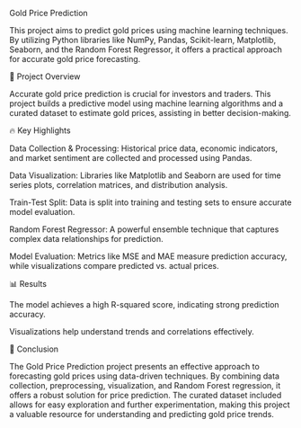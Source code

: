 Gold Price Prediction

This project aims to predict gold prices using machine learning techniques. By utilizing Python libraries like NumPy, Pandas, Scikit-learn, Matplotlib, Seaborn, and the Random Forest Regressor, it offers a practical approach for accurate gold price forecasting.

🔎 Project Overview

Accurate gold price prediction is crucial for investors and traders. This project builds a predictive model using machine learning algorithms and a curated dataset to estimate gold prices, assisting in better decision-making.

🔥 Key Highlights

Data Collection & Processing: Historical price data, economic indicators, and market sentiment are collected and processed using Pandas.

Data Visualization: Libraries like Matplotlib and Seaborn are used for time series plots, correlation matrices, and distribution analysis.

Train-Test Split: Data is split into training and testing sets to ensure accurate model evaluation.

Random Forest Regressor: A powerful ensemble technique that captures complex data relationships for prediction.

Model Evaluation: Metrics like MSE and MAE measure prediction accuracy, while visualizations compare predicted vs. actual prices.

📊 Results

The model achieves a high R-squared score, indicating strong prediction accuracy.

Visualizations help understand trends and correlations effectively.

📌 Conclusion

The Gold Price Prediction project presents an effective approach to forecasting gold prices using data-driven techniques. By combining data collection, preprocessing, visualization, and Random Forest regression, it offers a robust solution for price prediction. The curated dataset included allows for easy exploration and further experimentation, making this project a valuable resource for understanding and predicting gold price trends.
